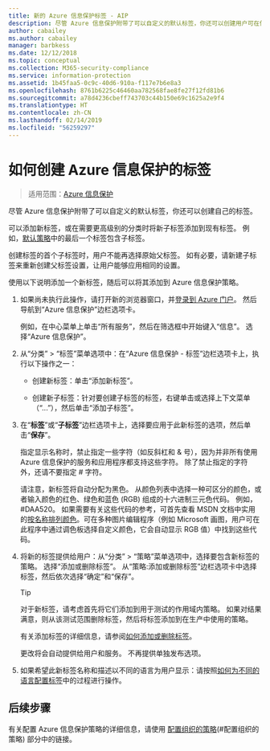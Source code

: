 ```yaml
---
title: 新的 Azure 信息保护标签 - AIP
description: 尽管 Azure 信息保护附带了可以自定义的默认标签，你还可以创建用户可在信息保护栏中看到的自己的标签。
author: cabailey
ms.author: cabailey
manager: barbkess
ms.date: 12/12/2018
ms.topic: conceptual
ms.collection: M365-security-compliance
ms.service: information-protection
ms.assetid: 1b45faa5-0c9c-40d6-910a-f117e7b6e8a3
ms.openlocfilehash: 8761b6225c46460aa782568fae8fe27f12fd81b6
ms.sourcegitcommit: a78d4236cbeff743703c44b150e69c1625a2e9f4
ms.translationtype: HT
ms.contentlocale: zh-CN
ms.lasthandoff: 02/14/2019
ms.locfileid: "56259297"
---
```

# <a name="how-to-create-a-new-label-for-azure-information-protection"></a>如何创建 Azure 信息保护的标签

>适用范围：[Azure 信息保护](https://azure.microsoft.com/pricing/details/information-protection)

尽管 Azure 信息保护附带了可以自定义的默认标签，你还可以创建自己的标签。

可以添加新标签，或在需要更高级别的分类时将新子标签添加到现有标签。 例如，[默认策略](configure-policy-default.md)中的最后一个标签包含子标签。

创建标签的首个子标签时，用户不能再选择原始父标签。 如有必要，请新建子标签来重新创建父标签设置，让用户能够应用相同的设置。

使用以下说明添加一个新标签，随后可以将其添加到 Azure 信息保护策略。

1. 如果尚未执行此操作，请打开新的浏览器窗口，并[登录到 Azure 门户](configure-policy.md#signing-in-to-the-azure-portal)。 然后导航到“Azure 信息保护”边栏选项卡。
    
    例如，在中心菜单上单击“所有服务”，然后在筛选框中开始键入“信息”。 选择“Azure 信息保护”。

2. 从“分类” > “标签”菜单选项中：在“Azure 信息保护 - 标签”边栏选项卡上，执行以下操作之一：
    
    - 创建新标签：单击“添加新标签”。
    
    - 创建新子标签：针对要创建子标签的标签，右键单击或选择上下文菜单（“...”），然后单击“添加子标签”。

3. 在“**标签**”或“**子标签**”边栏选项卡上，选择要应用于此新标签的选项，然后单击“**保存**”。
    
    指定显示名称时，禁止指定一些字符（如反斜杠和 & 号），因为并非所有使用 Azure 信息保护的服务和应用程序都支持这些字符。 除了禁止指定的字符外，还请不要指定 # 字符。    
    
    请注意，新标签将自动分配为黑色。 从颜色列表中选择一种可区分的颜色，或者输入颜色的红色、绿色和蓝色 (RGB) 组成的十六进制三元色代码。 例如，#DAA520。 如果需要有关这些代码的参考，可首先查看 MSDN 文档中实用的[按名称排列颜色](https://msdn.microsoft.com/library/aa358802(v=vs.85).aspx)。可在多种图片编辑程序（例如 Microsoft 画图，用户可在此程序中通过调色板选择自定义颜色，它会自动显示 RGB 值）中找到这些代码。

4. 将新的标签提供给用户：从“分类” > “策略”菜单选项中，选择要包含新标签的策略。 选择“添加或删除标签”。 从“策略:添加或删除标签”边栏选项卡中选择标签，然后依次选择“确定”和“保存”。
    
    >[!TIP]
    >对于新标签，请考虑首先将它们添加到用于测试的作用域内策略。 如果对结果满意，则从该测试范围删除标签，然后将标签添加到在生产中使用的策略。     
    
    有关添加标签的详细信息，请参阅[如何添加或删除标签](configure-policy-add-remove-label.md)。
    
    更改将会自动提供给用户和服务。 不再提供单独发布选项。

5. 如果希望此新标签名称和描述以不同的语言为用户显示：请按照[如何为不同的语言配置标签](configure-policy-languages.md)中的过程进行操作。 

## <a name="next-steps"></a>后续步骤

有关配置 Azure 信息保护策略的详细信息，请使用 [配置组织的策略](configure-policy.md#configuring-your-organizations-policy)(#配置组织的策略) 部分中的链接。  


